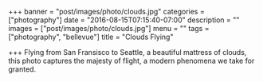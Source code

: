 +++
banner = "post/images/photo/clouds.jpg"
categories = ["photography"]
date = "2016-08-15T07:15:40-07:00"
description = ""
images = ["post/images/photo/clouds.jpg"]
menu = ""
tags = ["photography", "bellevue"]
title = "Clouds Flying"

+++
Flying from San Fransisco to Seattle, a beautiful mattress of clouds, this photo captures the majesty of flight, a modern phenomena we take for granted.
<!--more-->
